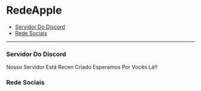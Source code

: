 # RedeApple

- [Servidor Do Discord](#ServidorDoDiscord)
- [Rede Sociais](#RedeSociais)

---

### Servidor Do Discord

Nosso Servidor Está Recen Criado Esperamos Por Vocês Lá!!




### Rede Sociais



